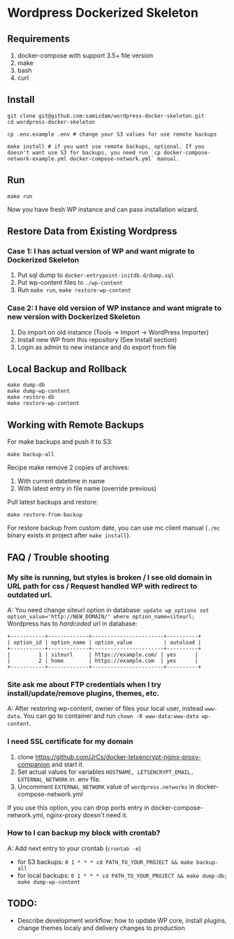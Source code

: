 # Wordpress Dockerized Skeleton

## Requirements

1. docker-compose with support 3.5+ file version
2. make
3. bash
4. curl 

## Install
```
git clone git@github.com:samizdam/wordpress-docker-skeleton.git
cd wordpress-docker-skeleton

cp .env.example .env # change your S3 values for use remote backups

make install # if you want use remote backups, optional. If you doesn't want use S3 for backups, you need run `cp docker-compose-network-example.yml docker-compose-network.yml` manual. 
```

## Run
```
make run
```

Now you have fresh WP instance and can pass installation wizard. 

## Restore Data from Existing Wordpress

### Case 1: I has actual version of WP and want migrate to Dockerized Skeleton
1. Put sql dump to `docker-entrypoint-initdb.d/dump.sql` 
2. Put wp-content files to `./wp-content` 
3. Run `make run`, `make restore-wp-content`

### Case 2: I have old version of WP instance and want migrate to new version with Dockerized Skeleton   
1. Do import on old instance (Tools -> Import -> WordPress Importer)
2. Install new WP from this repository (See Install section) 
3. Login as admin to new instance and do export from file 

## Local Backup and Rollback

```
make dump-db
make dump-wp-content
make restore-db
make restore-wp-content
```

## Working with Remote Backups

For make backups and push it to S3:
```
make backup-all
``` 

Recipe make remove 2 copies of archives:
1. With current datetime in name
2. With latest entry in file name (override previous) 

Pull latest backups and restore:
```
make restore-from-backup
```

For restore backup from custom date, you can use mc client manual (`./mc` binary exists in project after `make install`). 

## FAQ / Trouble shooting

### My site is running, but styles is broken / I see old domain in URL path for css / Request handled WP with redirect to outdated url. 
A: You need change siteurl option in database: `update wp_options set option_value='http://NEW_DOMAIN/' where option_name=siteurl;`
Wordpress has to _hardcoded_ url in database: 
```
+-----------+-------------+-----------------------+----------+
| option_id | option_name | option_value          | autoload |
+-----------+-------------+-----------------------+----------+
|         1 | siteurl     | https://example.com/ | yes      |
|         2 | home        | https://example.com  | yes      |
+-----------+-------------+-----------------------+----------+
```

### Site ask me about FTP credentials when I try install/update/remove plugins, themes, etc.
A: After restoring wp-content, owner of files your local user, instead `www-data`. You can go to container and run `chown -R www-data:www-data wp-content`. 

### I need SSL certificate for my domain 
1. clone https://github.com/JrCs/docker-letsencrypt-nginx-proxy-companion and start it. 
2. Set actual values for variables `HOSTNAME, LETSENCRYPT_EMAIL, EXTERNAL_NETWORK` in .env file.
3. Uncomment `EXTERNAL_NETWORK` value of `wordpress.networks` in docker-compose-network.yml
  
If you use this option, you can drop ports entry in docker-compose-network.yml, nginx-proxy doesn't need it. 

### How to I can backup my block with crontab? 
A: Add next entry to your crontab (`crontab -e`)
- for S3 backups: `0 1 * * * cd PATH_TO_YOUR_PROJECT && make backup-all` 
- for local backups: `0 1 * * * cd PATH_TO_YOUR_PROJECT && make dump-db; make dump-wp-content` 

## TODO: 
- Describe development workflow: how to update WP core, install plugins, change themes localy and delivery changes to production
